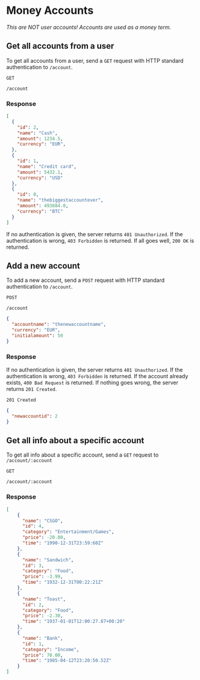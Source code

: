 # Money Accounts
*This are NOT user accounts! Accounts are used as a money term.*
## Get all accounts from a user
To get all accounts from a user, send a `GET` request with HTTP standard authentication to `/account`.

`GET`
```
/account
```  
### Response
```json
[
  {
    "id": 2,
    "name": "Cash",
    "amount": 1234.5,
    "currency": "EUR",
  },
  {
    "id": 1,
    "name": "Credit card",
    "amount": 5432.1,
    "currency": "USD"
  },
  {
    "id": 0,
    "name": "thebiggestaccountever",
    "amount": 493884.0,
    "currency": "BTC"
  }
]
```
If no authentication is given, the server returns `401 Unauthorized`. If the authentication is wrong, `403 Forbidden` is returned. If all goes well, `200 OK` is returned.

## Add a new account
To add a new account, send a `POST` request with HTTP standard authentication to `/account`.

`POST`
```
/account
```
```json
{
  "accountname": "thenewaccountname",
  "currency": "EUR",
  "initialamount": 50
}
```

### Response
If no authentication is given, the server returns `401 Unauthorized`. If the authentication is wrong, `403 Forbidden` is returned. If the account already exists, `400 Bad Request` is returned. If nothing goes wrong, the server returns `201 Created`.

`201 Created`
```json
{
  "newaccountid": 2
}
```

## Get all info about a specific account
To get all info about a specific account, send a `GET` request to `/account/:account`

`GET`
```
/account/:account
```
### Response
```json
[
    {
      "name": "CSGO",
      "id": 4,
      "category": "Entertainment/Games",
      "price": -20.00,
      "time": "1990-12-31T23:59:60Z"
    },
    {
      "name": "Sandwich",
      "id": 3,
      "category": "Food",
      "price": -3.99,
      "time": "1932-12-31T00:22:21Z"
    },
    {
      "name": "Toast",
      "id": 2,
      "category": "Food",
      "price": -2.30,
      "time": "1937-01-01T12:00:27.87+00:20"
    },
    {
      "name": "Bank",
      "id": 1,
      "category": "Income",
      "price": 70.00,
      "time": "1985-04-12T23:20:50.52Z"
    }
]
```
